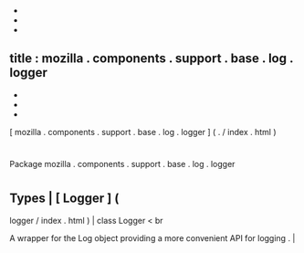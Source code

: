 -
-
-
title
:
mozilla
.
components
.
support
.
base
.
log
.
logger
-
-
-
-
[
mozilla
.
components
.
support
.
base
.
log
.
logger
]
(
.
/
index
.
html
)
#
#
Package
mozilla
.
components
.
support
.
base
.
log
.
logger
#
#
#
Types
|
[
Logger
]
(
-
logger
/
index
.
html
)
|
class
Logger
<
br
>
A
wrapper
for
the
Log
object
providing
a
more
convenient
API
for
logging
.
|
